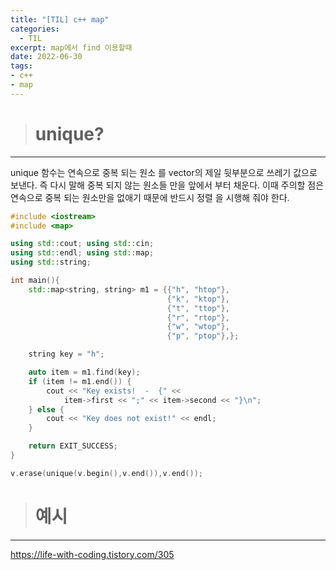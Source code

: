 ```yaml
---
title: "[TIL] c++ map"
categories: 
  - TIL
excerpt: map에서 find 이용할때
date: 2022-06-30
tags:
- c++
- map
---
```





> # unique?
---

unique 함수는 연속으로 중복 되는 원소 를 vector의 제일 뒷부분으로 쓰레기 값으로 보낸다. 즉 다시 말해 중복 되지 않는 원소들 만을 앞에서 부터 채운다.
이때 주의할 점은 연속으로 중복 되는 원소만을 없애기 때문에 반드시 정렬 을 시행해 줘야 한다.

```c++
#include <iostream>
#include <map>

using std::cout; using std::cin;
using std::endl; using std::map;
using std::string;

int main(){
    std::map<string, string> m1 = {{"h", "htop"},
                                   {"k", "ktop"},
                                   {"t", "ttop"},
                                   {"r", "rtop"},
                                   {"w", "wtop"},
                                   {"p", "ptop"},};

    string key = "h";

    auto item = m1.find(key);
    if (item != m1.end()) {
        cout << "Key exists!  -  {" <<
            item->first << ";" << item->second << "}\n";
    } else {
        cout << "Key does not exist!" << endl;
    }

    return EXIT_SUCCESS;
}
```

```c++
v.erase(unique(v.begin(),v.end()),v.end());
```


> # 예시
---


https://life-with-coding.tistory.com/305

